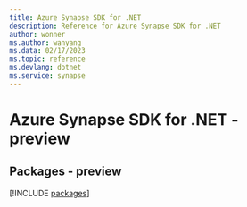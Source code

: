 ```yaml
---
title: Azure Synapse SDK for .NET
description: Reference for Azure Synapse SDK for .NET
author: wonner
ms.author: wanyang
ms.data: 02/17/2023
ms.topic: reference
ms.devlang: dotnet
ms.service: synapse
---
```

# Azure Synapse SDK for .NET - preview
## Packages - preview
[!INCLUDE [packages](synapse-index.md)]